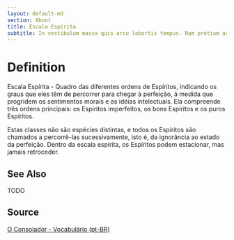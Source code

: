 ```yaml
---
layout: default-md
section: About
title: Escala Espírita
subtitle: In vestibulum massa quis arcu lobortis tempus. Nam pretium arcu in odio vulputate luctus.
---
```


# Definition
Escala Espírita - Quadro das diferentes ordens de Espíritos, indicando os graus que eles têm de percorrer para chegar à perfeição, à medida que progridem os sentimentos morais e as idéias intelectuais. Ela compreende três ordens principais: os Espíritos imperfeitos, os bons Espíritos e os puros Espíritos.

Estas classes não são espécies distintas, e todos os Espíritos são chamados a percorrê-las sucessivamente, isto é, da ignorância ao estado da perfeição. Dentro da escala espírita, os Espíritos podem estacionar, mas jamais retroceder. 

## See Also
TODO

## Source
[O Consolador - Vocabulário (pt-BR)](http://www.oconsolador.com.br/linkfixo/vocabulario/principal.html)


